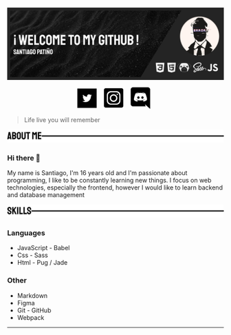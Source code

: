 ![header](https://github.com/Prizrak11/Prizrak11/blob/master/GitHubHeader.png)

<p align='center'>
<a href='https://twitter.com/SantiagoPato_11'><img height='50' src='https://github.com/Prizrak11/Prizrak11/blob/master/twitterIcon.png'></a>&nbsp;&nbsp;
<a href='https://www.instagram.com/santiago.pato11/?hl=es-la'><img height='50' src='https://github.com/Prizrak11/Prizrak11/blob/master/instagramIcon.png'></a>&nbsp;&nbsp;
<a href='https://discord.gg/wA87wgw'><img height='50' src='https://github.com/Prizrak11/Prizrak11/blob/master/discordIcon.png'></a>&nbsp;&nbsp;
</p>

> Life  live you will remember

![aboutMe](https://github.com/Prizrak11/Prizrak11/blob/master/aboutMeHeader.png)

### Hi there 👋

My name is Santiago, I'm 16 years old and I'm passionate about programming, I like to be constantly learning new things.
I focus on web technologies, especially the frontend, however I would like to learn backend and database management



![skills](https://github.com/Prizrak11/Prizrak11/blob/master/skillHeader.png)

### Languages
* JavaScript
      - Babel  
* Css
      - Sass  
* Html
      - Pug / Jade  

### Other
* Markdown  
* Figma  
* Git
      - GitHub  
* Webpack  

___
